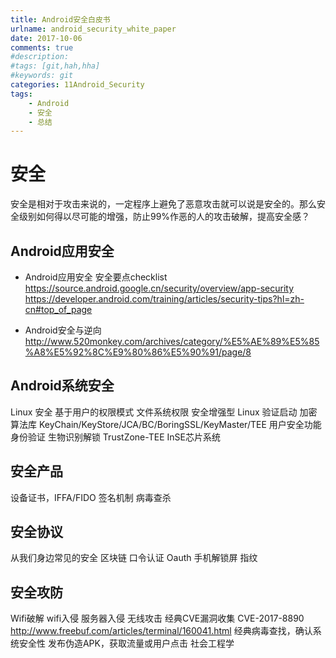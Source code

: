 ```yaml
---
title: Android安全白皮书
urlname: android_security_white_paper
date: 2017-10-06
comments: true
#description: 
#tags: [git,hah,hha]
#keywords: git
categories: 11Android_Security
tags:
    - Android
    - 安全
    - 总结
---
```


# 安全
安全是相对于攻击来说的，一定程序上避免了恶意攻击就可以说是安全的。那么安全级别如何得以尽可能的增强，防止99%作恶的人的攻击破解，提高安全感？

## Android应用安全
- Android应用安全 
安全要点checklist
https://source.android.google.cn/security/overview/app-security
https://developer.android.com/training/articles/security-tips?hl=zh-cn#top_of_page

- Android安全与逆向
http://www.520monkey.com/archives/category/%E5%AE%89%E5%85%A8%E5%92%8C%E9%80%86%E5%90%91/page/8

## Android系统安全
Linux 安全
基于用户的权限模式
文件系统权限
安全增强型 Linux
验证启动
加密算法库 KeyChain/KeyStore/JCA/BC/BoringSSL/KeyMaster/TEE
用户安全功能
身份验证
生物识别解锁
TrustZone-TEE
InSE芯片系统

## 安全产品
设备证书，IFFA/FIDO
签名机制
病毒查杀

## 安全协议
从我们身边常见的安全
区块链
口令认证
Oauth
手机解锁屏
指纹

## 安全攻防
Wifi破解
wifi入侵
服务器入侵
无线攻击
经典CVE漏洞收集
CVE-2017-8890
http://www.freebuf.com/articles/terminal/160041.html
经典病毒查找，确认系统安全性
发布伪造APK，获取流量或用户点击
社会工程学


